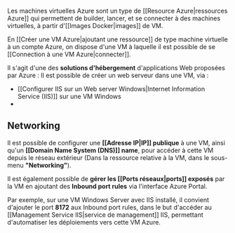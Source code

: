 
Les machines virtuelles Azure sont un type de [[Resource Azure|ressources Azure]] qui permettent de builder, lancer, et se connecter à des machines virtuelles, à partir d'[[Images Docker|images]] de VM.

En [[Créer une VM Azure|ajoutant une ressource]] de type machine virtuelle à un compte Azure, on dispose d'une VM à laquelle il est possible de se [[Connection à une VM Azure|connecter]].

Il s'agit d'une des **solutions d'hébergement** d'applications Web proposées par Azure : 
Il est possible de créer un web serveur dans une VM, via :
- [[Configurer IIS sur un Web server Windows|Internet Information Service (IIS)]] sur une VM Windows
- 

## Networking

Il est possible de configurer une **[[Adresse IP|IP]] publique** à une VM, ainsi qu'un **[[Domain Name System (DNS)]] name**, pour accéder à cette VM depuis le réseau extérieur (Dans la ressource relative à la VM, dans le sous-menu **"Networking"**).

Il est également possible de **gérer les [[Ports réseaux|ports]] exposés** par la VM en ajoutant des **Inbound port rules** via l'interface Azure Portal.

Par exemple, sur une VM Windows Server avec IIS installé, il convient d'ajouter le port **8172** aux Inbound port rules, dans le but d'accéder au [[Management Service IIS|service de management]] IIS, permettant d'automatiser les déploiements vers cette VM Azure.
